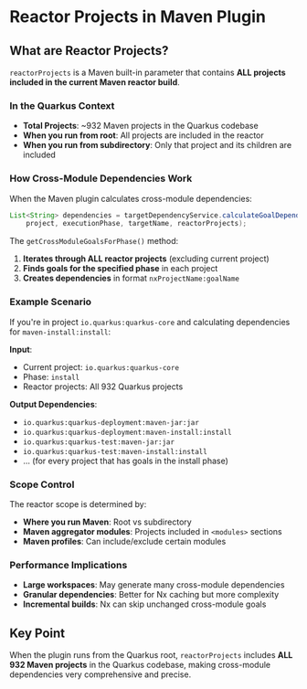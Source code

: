 # Reactor Projects in Maven Plugin

## What are Reactor Projects?

`reactorProjects` is a Maven built-in parameter that contains **ALL projects included in the current Maven reactor build**.

### In the Quarkus Context

- **Total Projects**: ~932 Maven projects in the Quarkus codebase
- **When you run from root**: All projects are included in the reactor
- **When you run from subdirectory**: Only that project and its children are included

### How Cross-Module Dependencies Work

When the Maven plugin calculates cross-module dependencies:

```java
List<String> dependencies = targetDependencyService.calculateGoalDependencies(
    project, executionPhase, targetName, reactorProjects);
```

The `getCrossModuleGoalsForPhase()` method:
1. **Iterates through ALL reactor projects** (excluding current project)
2. **Finds goals for the specified phase** in each project  
3. **Creates dependencies** in format `nxProjectName:goalName`

### Example Scenario

If you're in project `io.quarkus:quarkus-core` and calculating dependencies for `maven-install:install`:

**Input**: 
- Current project: `io.quarkus:quarkus-core`
- Phase: `install` 
- Reactor projects: All 932 Quarkus projects

**Output Dependencies**:
- `io.quarkus:quarkus-deployment:maven-jar:jar`
- `io.quarkus:quarkus-deployment:maven-install:install`  
- `io.quarkus:quarkus-test:maven-jar:jar`
- `io.quarkus:quarkus-test:maven-install:install`
- ... (for every project that has goals in the install phase)

### Scope Control

The reactor scope is determined by:
- **Where you run Maven**: Root vs subdirectory
- **Maven aggregator modules**: Projects included in `<modules>` sections
- **Maven profiles**: Can include/exclude certain modules

### Performance Implications

- **Large workspaces**: May generate many cross-module dependencies
- **Granular dependencies**: Better for Nx caching but more complexity
- **Incremental builds**: Nx can skip unchanged cross-module goals

## Key Point

When the plugin runs from the Quarkus root, `reactorProjects` includes **ALL 932 Maven projects** in the Quarkus codebase, making cross-module dependencies very comprehensive and precise.